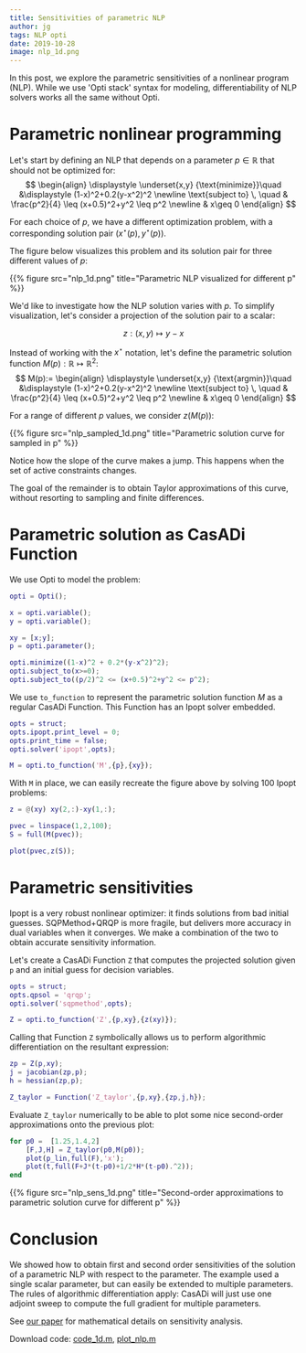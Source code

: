 ```yaml
---
title: Sensitivities of parametric NLP
author: jg
tags: NLP opti
date: 2019-10-28
image: nlp_1d.png
---
```


In this post, we explore the parametric sensitivities of a nonlinear program (NLP).
While we use 'Opti stack' syntax for modeling, differentiability of NLP solvers works all the same without Opti.

<!--more-->

# Parametric nonlinear programming

Let's start by defining an NLP that depends on a parameter $p \in \mathbb{R}$ that should not be optimized for:
$$
\begin{align}
  \displaystyle \underset{x,y}
  {\text{minimize}}\quad &\displaystyle (1-x)^2+0.2(y-x^2)^2 \newline
    \text{subject to} \, \quad & \frac{p^2}{4} \leq (x+0.5)^2+y^2 \leq p^2 \newline
      & x\geq 0
\end{align}
$$

For each choice of $p$, we have a different optimization problem, with a corresponding solution pair $(x^\star(p),y^\star(p))$.

The figure below visualizes this problem and its solution pair for three different values of $p$:

{{% figure src="nlp_1d.png" title="Parametric NLP visualized for different p" %}}

We'd like to investigate how the NLP solution varies with $p$. To simplify visualization, let's consider a projection of the solution pair to a scalar:

$$
z: (x,y) \mapsto y-x
$$

Instead of working with the $x^\star$ notation, let's define the parametric solution function $M(p): \mathbb{R} \mapsto \mathbb{R}^2$:
$$
M(p):=
\begin{align}
  \displaystyle \underset{x,y}
  {\text{argmin}}\quad &\displaystyle (1-x)^2+0.2(y-x^2)^2 \newline
    \text{subject to} \, \quad & \frac{p^2}{4} \leq (x+0.5)^2+y^2 \leq p^2 \newline
      & x\geq 0
\end{align}
$$

For a range of different $p$ values, we consider $z(M(p))$:

{{% figure src="nlp_sampled_1d.png" title="Parametric solution curve for sampled in p" %}}

Notice how the slope of the curve makes a jump. This happens when the set of active constraints changes.

The goal of the remainder is to obtain Taylor approximations of this curve, without resorting to sampling and finite differences.

# Parametric solution as CasADi Function

We use Opti to model the problem:
```matlab
opti = Opti();

x = opti.variable();
y = opti.variable();

xy = [x;y];
p = opti.parameter();

opti.minimize((1-x)^2 + 0.2*(y-x^2)^2);
opti.subject_to(x>=0);
opti.subject_to((p/2)^2 <= (x+0.5)^2+y^2 <= p^2);
```

We use `to_function` to represent the parametric solution function $M$ as a regular CasADi Function.
This Function has an Ipopt solver embedded.

```matlab
opts = struct;
opts.ipopt.print_level = 0;
opts.print_time = false;
opti.solver('ipopt',opts);

M = opti.to_function('M',{p},{xy});
```

With `M` in place, we can easily recreate the figure above by solving 100 Ipopt problems:

```matlab
z = @(xy) xy(2,:)-xy(1,:);

pvec = linspace(1,2,100);
S = full(M(pvec));

plot(pvec,z(S));
```

# Parametric sensitivities

Ipopt is a very robust nonlinear optimizer: it finds solutions from bad initial guesses.
SQPMethod+QRQP is more fragile, but delivers more accuracy in dual variables when it converges. We make a combination of the two to obtain accurate sensitivity information.


Let's create a CasADi Function `Z` that computes the projected solution given `p` and an initial guess for decision variables.
```matlab
opts = struct;
opts.qpsol = 'qrqp';
opti.solver('sqpmethod',opts);

Z = opti.to_function('Z',{p,xy},{z(xy)});
```

Calling that Function `Z` symbolically allows us to perform algorithmic differentiation on the resultant expression:

```matlab
zp = Z(p,xy);
j = jacobian(zp,p);
h = hessian(zp,p);

Z_taylor = Function('Z_taylor',{p,xy},{zp,j,h});
```

Evaluate `Z_taylor` numerically to be able to plot some nice second-order approximations onto the previous plot:
```matlab
for p0 =  [1.25,1.4,2]
    [F,J,H] = Z_taylor(p0,M(p0));
    plot(p_lin,full(F),'x');
    plot(t,full(F+J*(t-p0)+1/2*H*(t-p0).^2));
end
```

{{% figure src="nlp_sens_1d.png" title="Second-order approximations to parametric solution curve for different p" %}}

# Conclusion

We showed how to obtain first and second order sensitivities of the solution of a parametric NLP with respect to the parameter.
The example used a single scalar parameter, but can easily be extended to multiple parameters.
The rules of algorithmic differentiation apply: CasADi will just use one adjoint sweep to compute the full gradient for multiple parameters.

See [our paper](https://www.sciencedirect.com/science/article/pii/S2405896318327137) for mathematical details on sensitivity analysis.

Download code: [code_1d.m](code_1d.m), [plot_nlp.m](plot_nlp.m)
